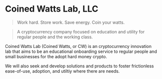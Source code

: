 # Coined Watts Lab, LLC

> Work hard. Store work. Save energy. Coin your watts.

> A cryptocurrency company focused on education and utility for regular people and the working class.

Coined Watts Lab (Coined Watts, or CW) is an cryptocurrency innovation lab that aims to be an educational onboarding service to regular people and small businesses for the adopt hard money crypto.

We will also seek and develop solutions and products to foster frictionless ease-of-use, adoption, and utiltiy where there are needs.

